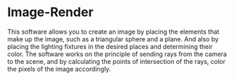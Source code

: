 # Image-Render
This software allows you to create an image by placing the elements that make up the image, such as a triangular sphere and a plane.
And also by placing the lighting fixtures in the desired places and determining their color.
The software works on the principle of sending rays from the camera to the scene,
and by calculating the points of intersection of the rays, color the pixels of the image accordingly.
